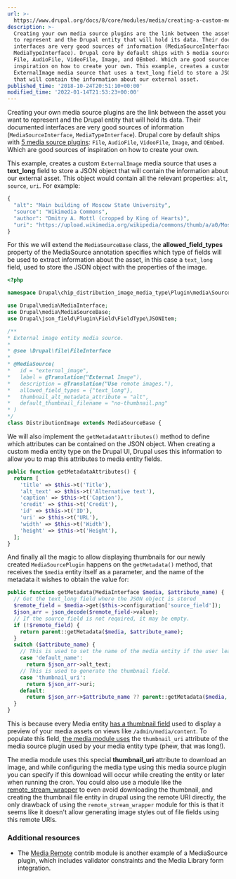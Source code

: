 ```yaml
---
url: >-
  https://www.drupal.org/docs/8/core/modules/media/creating-a-custom-mediasource-plugin-for-external-assets
description: >-
  Creating your own media source plugins are the link between the asset you want
  to represent and the Drupal entity that will hold its data. Their documented
  interfaces are very good sources of information (MediaSourceInterface,
  MediaTypeInterface). Drupal core by default ships with 5 media source plugins:
  File, AudioFile, VideoFile, Image, and OEmbed. Which are good sources of
  inspiration on how to create your own. This example, creates a custom
  ExternalImage media source that uses a text_long field to store a JSON object
  that will contain the information about our external asset.
published_time: '2018-10-24T20:51:10+00:00'
modified_time: '2022-01-14T21:53:23+00:00'
---
```

Creating your own media source plugins are the link between the asset you want to represent and the Drupal entity that will hold its data. Their documented interfaces are very good sources of information (`MediaSourceInterface`, `MediaTypeInterface`). Drupal core by default ships with [5 media source plugins](https://api.drupal.org/api/drupal/core%21modules%21media%21src%21MediaSourceInterface.php/interface/implements/MediaSourceInterface/8.6.x): `File`, `AudioFile`, `VideoFile`, `Image`, and `OEmbed`. Which are good sources of inspiration on how to create your own.

This example, creates a custom `ExternalImage` media source that uses a **text\_long** field to store a JSON object that will contain the information about our external asset. This object would contain all the relevant properties: `alt`, `source`, `uri`. For example:

```php
{
  "alt": "Main building of Moscow State University",
  "source": "Wikimedia Commons",
  "author": "Dmitry A. Mottl (cropped by King of Hearts)",
  "uri": "https://upload.wikimedia.org/wikipedia/commons/thumb/a/a0/Moscow_State_University_crop.jpg/800px-Moscow_State_University_crop.jpg"
}
```

For this we will extend the `MediaSourceBase` class, the **allowed\_field\_types** property of the MediaSource annotation specifies which type of fields will be used to extract information about the asset, in this case a `text_long` field, used to store the JSON object with the properties of the image.

```php
<?php

namespace Drupal\chip_distribution_image_media_type\Plugin\media\Source;

use Drupal\media\MediaInterface;
use Drupal\media\MediaSourceBase;
use Drupal\json_field\Plugin\Field\FieldType\JSONItem;

/**
* External image entity media source.
*
* @see \Drupal\file\FileInterface
*
* @MediaSource(
*   id = "external_image",
*   label = @Translation("External Image"),
*   description = @Translation("Use remote images."),
*   allowed_field_types = {"text_long"},
*   thumbnail_alt_metadata_attribute = "alt",
*   default_thumbnail_filename = "no-thumbnail.png"
* )
*/
class DistributionImage extends MediaSourceBase {
```

We will also implement the `getMetadataAttributes()` method to define which attributes can be contained on the JSON object. When creating a custom media entity type on the Drupal UI, Drupal uses this information to allow you to map this attributes to media entity fields.

```php
public function getMetadataAttributes() {
  return [
    'title' => $this->t('Title'),
    'alt_text' => $this->t('Alternative text'),
    'caption' => $this->t('Caption'),
    'credit' => $this->t('Credit'),
    'id' => $this->t('ID'),
    'uri' => $this->t('URL'),
    'width' => $this->t('Width'),
    'height' => $this->t('Height'),
  ];
}
```

And finally all the magic to allow displaying thumbnails for our newly created `MediaSourcePlugin` happens on the `getMetadata()` method, that receives the `$media` entity itself as a parameter, and the name of the metadata it wishes to obtain the value for:

```php
public function getMetadata(MediaInterface $media, $attribute_name) {
  // Get the text_long field where the JSON object is stored
  $remote_field = $media->get($this->configuration['source_field']);
  $json_arr = json_decode($remote_field->value);
  // If the source field is not required, it may be empty.
  if (!$remote_field) {
    return parent::getMetadata($media, $attribute_name);
  }
  switch ($attribute_name) {
    // This is used to set the name of the media entity if the user leaves the field blank.
    case 'default_name':
      return $json_arr->alt_text;
    // This is used to generate the thumbnail field.
    case 'thumbnail_uri':
      return $json_arr->uri;
    default:
      return $json_arr->$attribute_name ?? parent::getMetadata($media, $attribute_name);
  }
}
```

This is because every Media entity [has a thumbnail field](https://api.drupal.org/api/drupal/core%21modules%21media%21src%21Entity%21Media.php/function/Media%3A%3AbaseFieldDefinitions/8.6.x) used to display a preview of your media assets on views like `/admin/media/content`. To populate this field, [the media module uses](https://api.drupal.org/api/drupal/core%21modules%21media%21src%21Entity%21Media.php/function/Media%3A%3AgetThumbnailUri/8.6.x) the `thumbnail_uri` attribute of the media source plugin used by your media entity type (phew, that was long!).

The media module uses this special **thumbnail\_uri** attribute to download an image, and while configuring the media type using this media source plugin you can specify if this download will occur while creating the entity or later when running the cron. You could also use a module like the [remote\_stream\_wrapper](https://www.drupal.org/project/remote%5Fstream%5Fwrapper) to even avoid downloading the thumbnail, and creating the thumbnail file entity in drupal using the remote URI directly, the only drawback of using the `remote_stream_wrapper` module for this is that it seems like it doesn't allow generating image styles out of file fields using this remote URIs.

### Additional resources

* The [Media Remote](https://www.drupal.org/project/media%5Fremote) contrib module is another example of a MediaSource plugin, which includes validator constraints and the Media Library form integration.